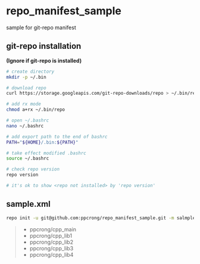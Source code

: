 # repo_manifest_sample
sample for git-repo manifest

## git-repo installation

**(Ignore if git-repo is installed)**

```sh
# create directory
mkdir -p ~/.bin

# download repo
curl https://storage.googleapis.com/git-repo-downloads/repo > ~/.bin/repo

# add rx mode
chmod a+rx ~/.bin/repo

# open ~/.bashrc
nano ~/.bashrc

# add export path to the end of bashrc
PATH="${HOME}/.bin:${PATH}"

# take effect modified .bashrc
source ~/.bashrc

# check repo version
repo version

# it's ok to show <repo not installed> by 'repo version'
```

## sample.xml
```sh
repo init -u git@github.com:ppcrong/repo_manifest_sample.git -m salmple.xml -b dev --worktree
```

>    * ppcrong/cpp_main
>    * ppcrong/cpp_lib1
>    * ppcrong/cpp_lib2
>    * ppcrong/cpp_lib3
>    * ppcrong/cpp_lib4

